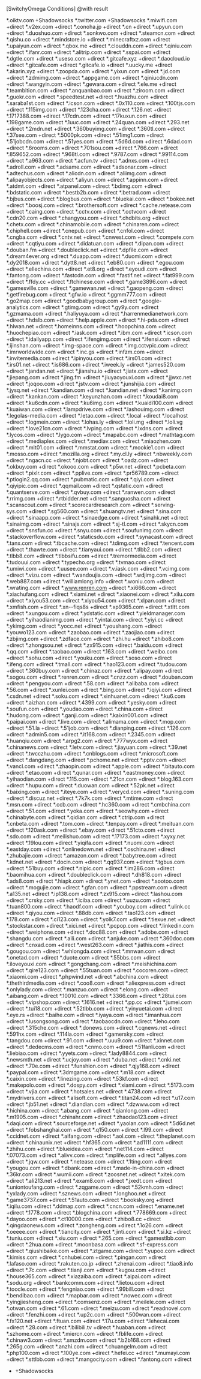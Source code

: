 [SwitchyOmega Conditions]
@with result

*.oiktv.com +Shadowsocks
*.twitter.com +Shadowsocks
*.miwifi.com +direct
*.v2ex.com +direct
*.conoha.jp +direct
*.cn +direct
*.upyun.com +direct
*.duoshuo.com +direct
*.sonkwo.com +direct
*.steamcn.com +direct
*.qishu.co +direct
*.mindstore.io +direct
*.minecraftxz.com +direct
*.upaiyun.com +direct
*.qbox.me +direct
*.clouddn.com +direct
*.qiniu.com +direct
*.ifanr.com +direct
*.alitrip.com +direct
*.sspai.com +direct
*.dgtle.com +direct
*.useso.com +direct
*.gitcafe.xyz +direct
*.daocloud.io +direct
*.gitcafe.com +direct
*.gitcafe.io +direct
*.uucky.me +direct
*.akarin.xyz +direct
*.zoopda.com +direct
*.yixun.com +direct
*.jd.com +direct
*.zdmimg.com +direct
*.appgame.com +direct
*.qiniucdn.com +direct
*.wangyin.com +direct
*.gewara.com +direct
*.ele.me +direct
*.teambition.com +direct
*.anquanbao.com +direct
*.ziroom.com +direct
*.guokr.com +direct
*.speedtest.net +direct
*.huazhu.com +direct
*.saraba1st.com +direct
*.icson.com +direct
*.0x110.com +direct
*.100tjs.com +direct
*.115img.com +direct
*.123cha.com +direct
*.126.net +direct
*.1717388.com +direct
*.17cdn.com +direct
*.17kuxun.com +direct
*.198game.com +direct
*.1uuc.com +direct
*.24quan.com +direct
*.293.net +direct
*.2mdn.net +direct
*.360buyimg.com +direct
*.360tl.com +direct
*.37see.com +direct
*.5000pk.com +direct
*.51img1.com +direct
*.51jobcdn.com +direct
*.51yes.com +direct
*.5d6d.com +direct
*.6dad.com +direct
*.6rooms.com +direct
*.701sou.com +direct
*.766.com +direct
*.859652.com +direct
*.968tl.com +direct
*.9787.com +direct
*.99114.com +direct
*.a963.com +direct
*.acfun.tv +direct
*.adnxs.com +direct
*.adroll.com +direct
*.adsame.com +direct
*.adsonar.com +direct
*.adtechus.com +direct
*.alicdn.com +direct
*.aliimg.com +direct
*.alipayobjects.com +direct
*.aliyun.com +direct
*.appinn.com +direct
*.atdmt.com +direct
*.atpanel.com +direct
*.bdimg.com +direct
*.bdstatic.com +direct
*.bestb2b.com +direct
*.betrad.com +direct
*.bjbus.com +direct
*.blogbus.com +direct
*.bluekai.com +direct
*.bokee.net +direct
*.boosj.com +direct
*.brothersoft.com +direct
*.cache.netease.com +direct
*.caing.com +direct
*.cctv.com +direct
*.cctvcom +direct
*.cdn20.com +direct
*.changyou.com +direct
*.chdbits.org +direct
*.chetx.com +direct
*.chinamobile.com +direct
*.chinaren.com +direct
*.chiphell.com +direct
*.cnepub.com +direct
*.cnfol.com +direct
*.cngba.com +direct
*.cntv.net +direct
*.cnwest.com +direct
*.compete.com +direct
*.cqtiyu.com +direct
*.didatuan.com +direct
*.dipan.com +direct
*.douban.fm +direct
*.doubleclick.net +direct
*.dpfile.com +direct
*.dream4ever.org +direct
*.duapp.com +direct
*.duomi.com +direct
*.dy2018.com +direct
*.dytt8.net +direct
*.eb80.com +direct
*.egou.com +direct
*.ellechina.com +direct
*.et8.org +direct
*.eyoudi.com +direct
*.fantong.com +direct
*.fastcdn.com +direct
*.fastif.net +direct
*.fat999.com +direct
*.ffdy.cc +direct
*.ftchinese.com +direct
*.game3896.com +direct
*.gamesville.com +direct
*.gamewan.net +direct
*.gaopeng.com +direct
*.getfirebug.com +direct
*.gfw.io +direct
*.ggmm777.com +direct
*.go2map.com +direct
*.goodbabygroup.com +direct
*.google-analytics.com +direct
*.gtimg.com +direct
*.gy9y.com +direct
*.gzmama.com +direct
*.haliyuya.com +direct
*.harrenmedianetwork.com +direct
*.hdslb.com +direct
*.help.apple.com +direct
*.hi-pda.com +direct
*.hlwan.net +direct
*.homeinns.com +direct
*.hoopchina.com +direct
*.huochepiao.com +direct
*.iask.com +direct
*.ibm.com +direct
*.icson.com +direct
*.idailyapp.com +direct
*.ifengimg.com +direct
*.ifensi.com +direct
*.ijinshan.com +direct
*.img-space.com +direct
*.img.cctvpic.com +direct
*.imrworldwide.com +direct
*.inc.gs +direct
*.infzm.com +direct
*.invitemedia.com +direct
*.ipinyou.com +direct
*.irs01.com +direct
*.irs01.net +direct
*.is686.com +direct
*.iweek.ly +direct
*.james520.com +direct
*.jandan.net +direct
*.jianshu.io +direct
*.jiatx.com +direct
*.jiepang.com +direct
*.jing.fm +direct
*.jiuyaoyouxi.com +direct
*.jjwxc.net +direct
*.joqoo.com +direct
*.jstv.com +direct
*.junshijia.com +direct
*.jysq.net +direct
*.kandian.com +direct
*.kandian.net +direct
*.kanimg.com +direct
*.kankan.com +direct
*.keyunzhan.com +direct
*.koudai8.com +direct
*.ku6cdn.com +direct
*.ku6img.com +direct
*.kuaidi100.com +direct
*.kuaiwan.com +direct
*.lampdrive.com +direct
*.lashouimg.com +direct
*.legolas-media.com +direct
*.letao.com +direct
*.local +direct
*.localhost +direct
*.logmein.com +direct
*.lohas.ly +direct
*.loli.mg +direct
*.loli.vg +direct
*.love21cn.com +direct
*.lvping.com +direct
*.lxdns.com +direct
*.lycos.com +direct
*.lygo.com +direct
*.mapabc.com +direct
*.mathtag.com +direct
*.mediaplex.com +direct
*.mediav.com +direct
*.miaozhen.com +direct
*.mlt01.com +direct
*.mmstat.com +direct
*.mookie1.com +direct
*.mosso.com +direct
*.mozilla.org +direct
*.my.cl.ly +direct
*.nbweekly.com +direct
*.ngacn.cc +direct
*.njobt.com +direct
*.oadz.com +direct
*.okbuy.com +direct
*.okooo.com +direct
*.p5w.net +direct
*.pcbeta.com +direct
*.pixlr.com +direct
*.pplive.com +direct
*.pr56789.com +direct
*.ptlogin2.qq.com +direct
*.pubmatic.com +direct
*.qiyi.com +direct
*.qiyipic.com +direct
*.qqmail.com +direct
*.qstatic.com +direct
*.quantserve.com +direct
*.qvbuy.com +direct
*.ranwen.com +direct
*.rrimg.com +direct
*.rtbidder.net +direct
*.sanguosha.com +direct
*.scanscout.com +direct
*.scorecardresearch.com +direct
*.serving-sys.com +direct
*.sg560.com +direct
*.shuangtv.net +direct
*.sina.com +direct
*.sinaapp.com +direct
*.sinaedge.com +direct
*.sinahk.net +direct
*.sinaimg.com +direct
*.sinajs.com +direct
*.sj-tl.com +direct
*.skycn.com +direct
*.snsfun.cc +direct
*.snyu.com +direct
*.soufunimg.com +direct
*.stackoverflow.com +direct
*.staticsdo.com +direct
*.synacast.com +direct
*.tanx.com +direct
*.tbcache.com +direct
*.tdimg.com +direct
*.tencent.com +direct
*.thawte.com +direct
*.tianyaui.com +direct
*.tlbb2.com +direct
*.tlbb8.com +direct
*.tlbbsifu.com +direct
*.tremormedia.com +direct
*.tudouui.com +direct
*.typecho.org +direct
*.tvmao.com +direct
*.umiwi.com +direct
*.uusee.com +direct
*.v.iask.com +direct
*.vcimg.com +direct
*.vizu.com +direct
*.wandoujia.com +direct
*.wdjimg.com +direct
*.web887.com +direct
*.williamlong.info +direct
*.woniu.com +direct
*.wrating.com +direct
*.www.renren.com +direct
*.xi666.com +direct
*.xiachufang.com +direct
*.xiami.net +direct
*.xiaonei.com +direct
*.xilu.com +direct
*.xiyou53.com +direct
*.xiyou54.com +direct
*.xlpan.com +direct
*.xmfish.com +direct
*.xn--fiqs8s +direct
*.xp9365.com +direct
*.xtltt.com +direct
*.xungou.com +direct
*.ydstatic.com +direct
*.yieldmanager.com +direct
*.yihaodianimg.com +direct
*.yintai.com +direct
*.yiyi.cc +direct
*.ykimg.com +direct
*.yocc.net +direct
*.youshang.com +direct
*.youwo123.com +direct
*.zaobao.com +direct
*.zaojiao.com +direct
*.zbjimg.com +direct
*.zdface.com +direct
*.zhi.hu +direct
*.zhibo8.com +direct
*.zhongsou.net +direct
*.zx915.com +direct
*.baidu.com +direct
*.qq.com +direct
*.taobao.com +direct
*.163.com +direct
*.weibo.com +direct
*.sohu.com +direct
*.youku.com +direct
*.soso.com +direct
*.ifeng.com +direct
*.tmall.com +direct
*.hao123.com +direct
*.tudou.com +direct
*.360buy.com +direct
*.chinaz.com +direct
*.alipay.com +direct
*.sogou.com +direct
*.renren.com +direct
*.cnzz.com +direct
*.douban.com +direct
*.pengyou.com +direct
*.58.com +direct
*.alibaba.com +direct
*.56.com +direct
*.xunlei.com +direct
*.bing.com +direct
*.iqiyi.com +direct
*.csdn.net +direct
*.soku.com +direct
*.xinhuanet.com +direct
*.ku6.com +direct
*.aizhan.com +direct
*.4399.com +direct
*.yesky.com +direct
*.soufun.com +direct
*.youdao.com +direct
*.china.com +direct
*.hudong.com +direct
*.ganji.com +direct
*.kaixin001.com +direct
*.paipai.com +direct
*.live.com +direct
*.alimama.com +direct
*.mop.com +direct
*.51.la +direct
*.51job.com +direct
*.dianping.com +direct
*.126.com +direct
*.admin5.com +direct
*.it168.com +direct
*.2345.com +direct
*.huanqiu.com +direct
*.arpg2.com +direct
*.777wyx.com +direct
*.chinanews.com +direct
*.letv.com +direct
*.jiayuan.com +direct
*.39.net +direct
*.twcczhu.com +direct
*.cnblogs.com +direct
*.microsoft.com +direct
*.dangdang.com +direct
*.pchome.net +direct
*.pptv.com +direct
*.vancl.com +direct
*.zhaopin.com +direct
*.apple.com +direct
*.bitauto.com +direct
*.etao.com +direct
*.qunar.com +direct
*.eastmoney.com +direct
*.yihaodian.com +direct
*.115.com +direct
*.21cn.com +direct
*.blog.163.com +direct
*.hupu.com +direct
*.duowan.com +direct
*.52pk.net +direct
*.baixing.com +direct
*.iteye.com +direct
*.verycd.com +direct
*.suning.com +direct
*.discuz.net +direct
*.7k7k.com +direct
*.mtime.com +direct
*.msn.com +direct
*.ccb.com +direct
*.hc360.com +direct
*.cmbchina.com +direct
*.51.com +direct
*.yoka.com +direct
*.seowhy.com +direct
*.chinabyte.com +direct
*.qidian.com +direct
*.ctrip.com +direct
*.cnbeta.com +direct
*.tom.com +direct
*.tenpay.com +direct
*.meituan.com +direct
*.120ask.com +direct
*.ebay.com +direct
*.51cto.com +direct
*.sdo.com +direct
*.meilishuo.com +direct
*.17173.com +direct
*.xyxy.net +direct
*.19lou.com +direct
*.yiqifa.com +direct
*.nuomi.com +direct
*.eastday.com +direct
*.onlinedown.net +direct
*.oschina.net +direct
*.zhubajie.com +direct
*.amazon.com +direct
*.babytree.com +direct
*.kdnet.net +direct
*.docin.com +direct
*.qq937.com +direct
*.tgbus.com +direct
*.51buy.com +direct
*.nipic.com +direct
*.im286.com +direct
*.baomihua.com +direct
*.doubleclick.com +direct
*.dh818.com +direct
*.ads8.com +direct
*.hiapk.com +direct
*.ynet.com +direct
*.sootoo.com +direct
*.mogujie.com +direct
*.gfan.com +direct
*.ppstream.com +direct
*.a135.net +direct
*.ip138.com +direct
*.zx915.com +direct
*.lashou.com +direct
*.crsky.com +direct
*.iciba.com +direct
*.uuzu.com +direct
*.tuan800.com +direct
*.haodf.com +direct
*.youboy.com +direct
*.ulink.cc +direct
*.qiyou.com +direct
*.88db.com +direct
*.tao123.com +direct
*.178.com +direct
*.ci123.com +direct
*.yolk7.com +direct
*.tiexue.net +direct
*.stockstar.com +direct
*.xici.net +direct
*.pcpop.com +direct
*.linkedin.com +direct
*.weiphone.com +direct
*.doc88.com +direct
*.adobe.com +direct
*.shangdu.com +direct
*.aili.com +direct
*.anjuke.com +direct
*.360doc.com +direct
*.cnxad.com +direct
*.west263.com +direct
*.jiathis.com +direct
*.gougou.com +direct
*.whlongda.com +direct
*.mnwan.com +direct
*.onetad.com +direct
*.duote.com +direct
*.55bbs.com +direct
*.iloveyouxi.com +direct
*.gongchang.com +direct
*.meishichina.com +direct
*.qire123.com +direct
*.55tuan.com +direct
*.cocoren.com +direct
*.xiaomi.com +direct
*.phpwind.net +direct
*.abchina.com +direct
*.thethirdmedia.com +direct
*.coo8.com +direct
*.aliexpress.com +direct
*.onlylady.com +direct
*.manzuo.com +direct
*.elong.com +direct
*.aibang.com +direct
*.10010.com +direct
*.3366.com +direct
*.28tui.com +direct
*.vipshop.com +direct
*.1616.net +direct
*.pp.cc +direct
*.jumei.com +direct
*.tui18.com +direct
*.52tlbb.com +direct
*.yinyuetai.com +direct
*.eye.rs +direct
*.baihe.com +direct
*.iyaya.com +direct
*.imanhua.com +direct
*.lusongsong.com +direct
*.taobaocdn.com +direct
*.leho.com +direct
*.315che.com +direct
*.donews.com +direct
*.cqnews.net +direct
*.591hx.com +direct
*.114la.com +direct
*.gamersky.com +direct
*.tangdou.com +direct
*.91.com +direct
*.uuu9.com +direct
*.xinnet.com +direct
*.dedecms.com +direct
*.cnmo.com +direct
*.51fanli.com +direct
*.liebiao.com +direct
*.yyets.com +direct
*.lady8844.com +direct
*.newsmth.net +direct
*.ucjoy.com +direct
*.duba.net +direct
*.cnki.net +direct
*.70e.com +direct
*.funshion.com +direct
*.qjy168.com +direct
*.paypal.com +direct
*.3dmgame.com +direct
*.m18.com +direct
*.caixin.com +direct
*.linezing.com +direct
*.53kf.com +direct
*.makepolo.com +direct
*.dospy.com +direct
*.xiami.com +direct
*.5173.com +direct
*.vjia.com +direct
*.hotsales.net +direct
*.4738.com +direct
*.mydrivers.com +direct
*.alisoft.com +direct
*.titan24.com +direct
*.u17.com +direct
*.jb51.net +direct
*.diandian.com +direct
*.dzwww.com +direct
*.hichina.com +direct
*.abang.com +direct
*.qianlong.com +direct
*.m1905.com +direct
*.chinahr.com +direct
*.zhaodao123.com +direct
*.daqi.com +direct
*.sourceforge.net +direct
*.yaolan.com +direct
*.5d6d.net +direct
*.fobshanghai.com +direct
*.q150.com +direct
*.l99.com +direct
*.ccidnet.com +direct
*.aifang.com +direct
*.aol.com +direct
*.theplanet.com +direct
*.chinaunix.net +direct
*.hf365.com +direct
*.ad1111.com +direct
*.zhihu.com +direct
*.blueidea.com +direct
*.net114.com +direct
*.07073.com +direct
*.alivv.com +direct
*.mplife.com +direct
*.allyes.com +direct
*.jqw.com +direct
*.netease.com +direct
*.1ting.com +direct
*.yougou.com +direct
*.dbank.com +direct
*.made-in-china.com +direct
*.36kr.com +direct
*.wumii.com +direct
*.zoosnet.net +direct
*.xitek.com +direct
*.ali213.net +direct
*.exam8.com +direct
*.jxedt.com +direct
*.uniontoufang.com +direct
*.zqgame.com +direct
*.52kmh.com +direct
*.yxlady.com +direct
*.sznews.com +direct
*.longhoo.net +direct
*.game3737.com +direct
*.51auto.com +direct
*.booksky.org +direct
*.iqilu.com +direct
*.ddmap.com +direct
*.cncn.com +direct
*.ename.net +direct
*.1778.com +direct
*.blogchina.com +direct
*.778669.com +direct
*.dayoo.com +direct
*.ct10000.com +direct
*.zhibo8.cc +direct
*.qingdaonews.com +direct
*.zongheng.com +direct
*.1o26.com +direct
*.oeeee.com +direct
*.tiancity.com +direct
*.jinti.com +direct
*.si.kz +direct
*.tuniu.com +direct
*.xiu.com +direct
*.265.com +direct
*.gamestlbb.com +direct
*.2hua.com +direct
*.moonbasa.com +direct
*.sf-express.com +direct
*.qiushibaike.com +direct
*.ztgame.com +direct
*.yupoo.com +direct
*.kimiss.com +direct
*.cnhubei.com +direct
*.pingan.com +direct
*.lafaso.com +direct
*.rakuten.co.jp +direct
*.zhenai.com +direct
*.tiao8.info +direct
*.7c.com +direct
*.tianji.com +direct
*.kugou.com +direct
*.house365.com +direct
*.xiazaiba.com +direct
*.aipai.com +direct
*.sodu.org +direct
*.bankcomm.com +direct
*.lietou.com +direct
*.toocle.com +direct
*.fengniao.com +direct
*.99bill.com +direct
*.bendibao.com +direct
*.mapbar.com +direct
*.nowec.com +direct
*.yingjiesheng.com +direct
*.comsenz.com +direct
*.meilele.com +direct
*.otwan.com +direct
*.61.com +direct
*.meizu.com +direct
*.readnovel.com +direct
*.fenzhi.com +direct
*.up2c.com +direct
*.500wan.com +direct
*.fx120.net +direct
*.ftuan.com +direct
*.17u.com +direct
*.lehecai.com +direct
*.28.com +direct
*.bilibili.tv +direct
*.huaban.com +direct
*.szhome.com +direct
*.miercn.com +direct
*.fblife.com +direct
*.chinaw3.com +direct
*.smzdm.com +direct
*.b2b168.com +direct
*.265g.com +direct
*.anzhi.com +direct
*.chuangelm.com +direct
*.php100.com +direct
*.100ye.com +direct
*.hefei.cc +direct
*.mumayi.com +direct
*.sttlbb.com +direct
*.mangocity.com +direct
*.fantong.com +direct

* +Shadowsocks
